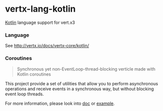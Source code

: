 vertx-lang-kotlin
========

[Kotlin](http://kotlinlang.org) language support for vert.x3

### Language

See http://vertx.io/docs/vertx-core/kotlin/

### Coroutines

> Synchronous yet non-EventLoop-thread-blocking verticle made with Kotlin coroutines

This project provide a set of utilities that allow you to perform asynchronous operations and receive events in a
synchronous way, but without blocking event loop threads.

For more information, please look into [doc](vertx-lang-kotlin-coroutines/src/main/asciidoc/kotlin/index.adoc) or
[example](vertx-lang-kotlin-coroutines/src/main/kotlin/example/Example.kt).

